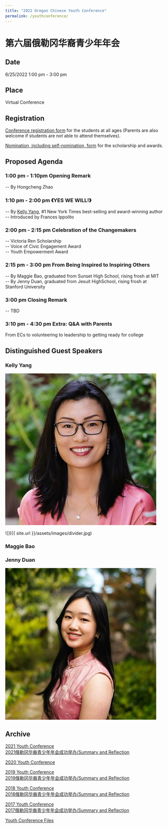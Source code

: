 ```yaml
---
title: "2022 Oregon Chinese Youth Conference"
permalink: /youthconference/
---
```


# 第六届俄勒冈华裔青少年年会

## Date

6/25/2022 1:00 pm - 3:00 pm

## Place

Virtual Conference

## Registration

[Conference registration form](https://us02web.zoom.us/meeting/register/tZctcu2vrj8tHNIzyrgksYxrXmUluBmq-xtD) for the students at all ages (Parents are also welcome if students are not able to attend themselves).

[Nomination, including self-nomination, form](https://docs.google.com/forms/d/e/1FAIpQLSfQRyJHdDFVPnelnzQpe8xVH2n0A8AsvoNi7VqHrCHFtCS4vg/viewform?c=0&w=1) for the scholarship and awards.

## Proposed Agenda

### 1:00 pm - 1:10pm Opening Remark

  -- By Hongcheng Zhao

### 1:10 pm - 2:00 pm 《YES WE WILL!》

  -- By [Kelly Yang](https://www.kellyyang.com/), #1 New York Times best-selling and award-winning author  
  -- Introduced by Frances Ippolito  

### 2:00 pm - 2:15 pm Celebration of the Changemakers

  -- Victoria Ren Scholarship  
  -- Voice of Civic Engagement Award  
  -- Youth Empowerment Award  

### 2:15 pm - 3:00 pm From Being Inspired to Inspiring Others

  -- By Maggie Bao, graduated from Sunset High School, rising frosh at MIT  
  -- By Jenny Duan, graduated from Jesuit HighSchool, rising frosh at Stanford University  

### 3:00 pm Closing Remark

  -- TBD

### 3:10 pm - 4:30 pm Extra: Q&A with Parents

From ECs to volunteering to leadership to getting ready for college

## Distinguished Guest Speakers

### Kelly Yang

<p><img src="/assets/images/activities/kelly_yang.jpg"></p>

![]({{ site.url }}/assets/images/divider.jpg)

### Maggie Bao

### Jenny Duan

<p><img src="/assets/images/activities/jenny_duan.jpg"></p>

## Archive

[2021 Youth Conference](http://pdxchinese.org/youthconference/youth_conference_2021/)  
[2021俄勒冈华裔青少年年会成功举办/Summary and Reflection](http://pdxchinese.org/youth-conference-2021/)  

[2020 Youth Conference](http://pdxchinese.org/youthconference/youth_conference_2020/)  

[2019 Youth Conference](http://pdxchinese.org/youthconference/youth_conference_2019/)  
[2019俄勒冈华裔青少年年会成功举办/Summary and Reflection](http://pdxchinese.org/youth-conference-2019/)  

[2018 Youth Conference](http://pdxchinese.org/youthconference/youth_conference_2018/)  
[2018俄勒冈华裔青少年年会成功举办/Summary and Reflection](http://pdxchinese.org/youth-conference-2018/)  

[2017 Youth Conference](http://pdxchinese.org/youthconference/youth_conference_2017/)  
[2017俄勒冈华裔青少年年会成功举办/Summary and Reflection](http://pdxchinese.org/youth-conference-2017/)  

[Youth Conference Files](http://pdxchinese.org/resources/benefits_resources/youthconference/)
